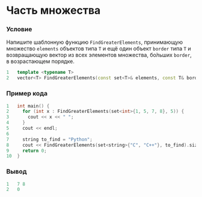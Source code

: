 # Часть множества

### Условие
 
Напишите шаблонную функцию `FindGreaterElements`, принимающую множество `elements` объектов типа `T` и ещё один объект `border` типа `T` и возвращающую вектор из всех элементов множества, бо́льших `border`, в возрастающем порядке.

```c++
1   template <typename T>
2   vector<T> FindGreaterElements(const set<T>& elements, const T& border);
```

### Пример кода

```c++
1   int main() {
2     for (int x : FindGreaterElements(set<int>{1, 5, 7, 8}, 5)) {
3       cout << x << " ";
4     }
5     cout << endl;
6  
7     string to_find = "Python";
8     cout << FindGreaterElements(set<string>{"C", "C++"}, to_find).size() << endl;
9     return 0;
10  }
```

### Вывод

```objectivec
1   7 8
2   0
```